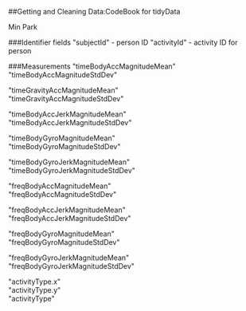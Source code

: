 ##Getting and Cleaning Data:CodeBook for tidyData

Min Park

###Identifier fields
"subjectId" - person ID
"activityId" - activity ID for person              
          
###Measurements
"timeBodyAccMagnitudeMean"       
"timeBodyAccMagnitudeStdDev"      

"timeGravityAccMagnitudeMean"     
"timeGravityAccMagnitudeStdDev"  

"timeBodyAccJerkMagnitudeMean"    
"timeBodyAccJerkMagnitudeStdDev"  

"timeBodyGyroMagnitudeMean"      
"timeBodyGyroMagnitudeStdDev"     

"timeBodyGyroJerkMagnitudeMean"   
"timeBodyGyroJerkMagnitudeStdDev"

"freqBodyAccMagnitudeMean"        
"freqBodyAccMagnitudeStdDev"     

"freqBodyAccJerkMagnitudeMean"   
"freqBodyAccJerkMagnitudeStdDev"  

"freqBodyGyroMagnitudeMean"       
"freqBodyGyroMagnitudeStdDev"    

"freqBodyGyroJerkMagnitudeMean"   
"freqBodyGyroJerkMagnitudeStdDev" 

"activityType.x"                 
"activityType.y"                  
"activityType"        

